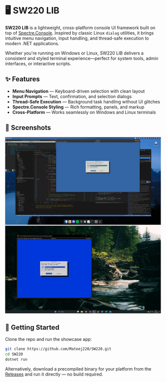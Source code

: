 # 🖥️ SW220 LIB
**SW220 LIB** is a lightweight, cross-platform console UI framework built on top of [Spectre.Console](https://spectreconsole.net/). Inspired by classic Linux `dialog` utilities, it brings intuitive menu navigation, input handling, and thread-safe execution to modern .NET applications.

Whether you're running on Windows or Linux, SW220 LIB delivers a consistent and styled terminal experience—perfect for system tools, admin interfaces, or interactive scripts.

## ✨ Features

- **Menu Navigation** — Keyboard-driven selection with clean layout
- **Input Prompts** — Text, confirmation, and selection dialogs
- **Thread-Safe Execution** — Background task handling without UI glitches
- **Spectre.Console Styling** — Rich formatting, panels, and markup
- **Cross-Platform** — Works seamlessly on Windows and Linux terminals

## 📸 Screenshots 
![SW220 on Linux](media/screenshot_unix.png)
![SW220 on Windows](media/screenshot_win.png)

## 🚀 Getting Started
Clone the repo and run the showcase app:
```bash
git clone https://github.com/Mateej220/SW220.git
cd SW220
dotnet run
```

Alternatively, download a precompiled binary for your platform from the [Releases](https://github.com/Mateej220/SW220/releases) and run it directly — no build required.
